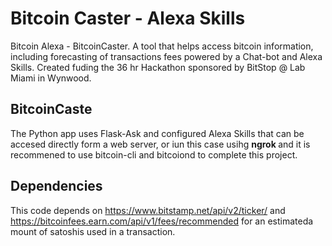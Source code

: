 # Bitcoin Caster - Alexa Skills
Bitcoin Alexa - BitcoinCaster. A tool that helps access bitcoin information, including forecasting of transactions fees powered by a Chat-bot and Alexa Skills.  Created fuding the 36 hr Hackathon sponsored by BitStop @ Lab Miami in Wynwood. 

## BitcoinCaste
The Python app uses Flask-Ask and configured Alexa Skills that can be accesed directly form a web server, or iun this case usihg <b>ngrok </b> and it is recommened to use bitcoin-cli and bitcoiond to complete this project. 

## Dependencies
This code depends on https://www.bitstamp.net/api/v2/ticker/ and https://bitcoinfees.earn.com/api/v1/fees/recommended for an estimateda mount of satoshis used in a transaction.  
